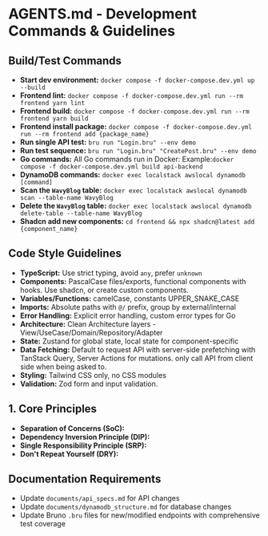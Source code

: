 # AGENTS.md - Development Commands & Guidelines

## Build/Test Commands

- **Start dev environment:** `docker compose -f docker-compose.dev.yml up --build`
- **Frontend lint:** `docker compose -f docker-compose.dev.yml run --rm frontend yarn lint`
- **Frontend build:** `docker compose -f docker-compose.dev.yml run --rm frontend yarn build`
- **Frontend install package:** `docker compose -f docker-compose.dev.yml run --rm frontend add {package_name}`
- **Run single API test:** `bru run "Login.bru" --env demo`
- **Run test sequence:** `bru run "Login.bru" "CreatePost.bru" --env demo`
- **Go commands:** All Go commands run in Docker: Example:`docker compose -f docker-compose.dev.yml build api-backend`
- **DynamoDB commands:** `docker exec localstack awslocal dynamodb [command]`
- **Scan the `WavyBlog` table:** `docker exec localstack awslocal dynamodb scan --table-name WavyBlog`
- **Delete the `WavyBlog` table:** `docker exec localstack awslocal dynamodb delete-table --table-name WavyBlog`
- **Shadcn add new components:** `cd frontend && npx shadcn@latest add {component_name}`

## Code Style Guidelines

- **TypeScript:** Use strict typing, avoid `any`, prefer `unknown`
- **Components:** PascalCase files/exports, functional components with hooks. Use shadcn, or create custom components.
- **Variables/Functions:** camelCase, constants UPPER_SNAKE_CASE
- **Imports:** Absolute paths with `@/` prefix, group by external/internal
- **Error Handling:** Explicit error handling, custom error types for Go
- **Architecture:** Clean Architecture layers - View/UseCase/Domain/Repository/Adapter
- **State:** Zustand for global state, local state for component-specific
- **Data Fetching:** Default to request API with server-side prefetching with TanStack Query, Server Actions for mutations. only call API from client side when being asked to.
- **Styling:** Tailwind CSS only, no CSS modules
- **Validation:** Zod form and input validation.

## 1. Core Principles

- **Separation of Concerns (SoC):**
- **Dependency Inversion Principle (DIP):**
- **Single Responsibility Principle (SRP):**
- **Don't Repeat Yourself (DRY):**

## Documentation Requirements

- Update `documents/api_specs.md` for API changes
- Update `documents/dynamodb_structure.md` for database changes
- Update Bruno `.bru` files for new/modified endpoints with comprehensive test coverage

